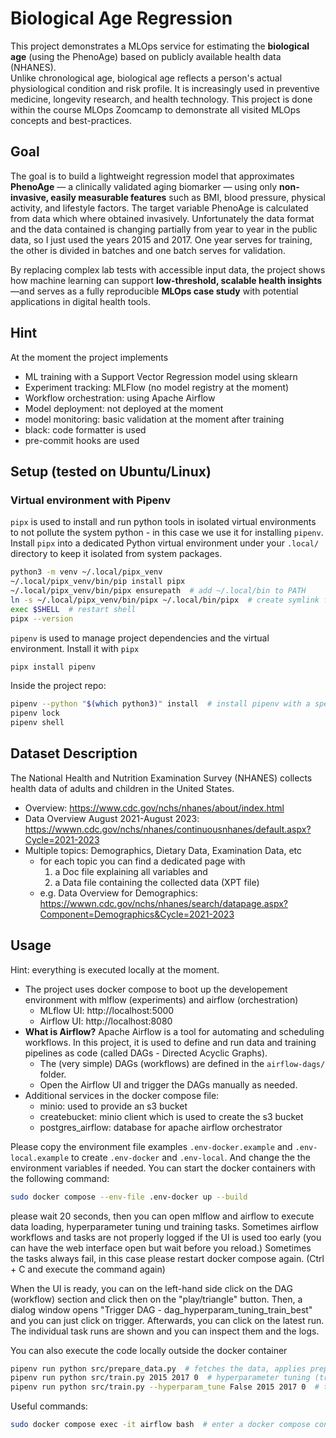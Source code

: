 # Biological Age Regression

This project demonstrates a MLOps service for estimating the **biological age** (using the PhenoAge) based on publicly available health data (NHANES).  
Unlike chronological age, biological age reflects a person's actual physiological condition and risk profile. It is increasingly used in preventive medicine, longevity research, and health technology. This project is done within the course MLOps Zoomcamp to demonstrate all visited MLOps concepts and best-practices.

## Goal
The goal is to build a lightweight regression model that approximates **PhenoAge** — a clinically validated aging biomarker — using only **non-invasive, easily measurable features** such as BMI, blood pressure, physical activity, and lifestyle factors. 
The target variable PhenoAge is calculated from data which where obtained invasively. Unfortunately the data format and the data contained is changing partially from year to year in the public data, so I just used the years 2015 and 2017. One year serves for training, the other is divided in batches and one batch serves for validation.

By replacing complex lab tests with accessible input data, the project shows how machine learning can support **low-threshold, scalable health insights**—and serves as a fully reproducible **MLOps case study** with potential applications in digital health tools.

## Hint
At the moment the project implements
- ML training with a Support Vector Regression model using sklearn
- Experiment tracking: MLFlow (no model registry at the moment)
- Workflow orchestration: using Apache Airflow
- Model deployment: not deployed at the moment
- model monitoring: basic validation at the moment after training
- black: code formatter is used
- pre-commit hooks are used



## Setup (tested on Ubuntu/Linux)
### Virtual environment with Pipenv
`pipx` is used to install and run python tools in isolated virtual environments to not pollute the system python - in this case we use it for installing `pipenv`.
Install `pipx` into a dedicated Python virtual environment under your `.local/` directory to keep it isolated from system packages.
```bash
python3 -m venv ~/.local/pipx_venv
~/.local/pipx_venv/bin/pip install pipx
~/.local/pipx_venv/bin/pipx ensurepath  # add ~/.local/bin to PATH
ln -s ~/.local/pipx_venv/bin/pipx ~/.local/bin/pipx  # create symlink for pipx executable in ~/.local/bin/
exec $SHELL  # restart shell
pipx --version
```

`pipenv` is used to manage project dependencies and the virtual environment. Install it with `pipx`
```bash
pipx install pipenv
```

Inside the project repo:
```bash
pipenv --python "$(which python3)" install  # install pipenv with a specific python version (useful if you have multiple version of python installed)
pipenv lock
pipenv shell
```



## Dataset Description
The National Health and Nutrition Examination Survey (NHANES) collects health data of adults and children in the United States. 
- Overview: https://www.cdc.gov/nchs/nhanes/about/index.html
- Data Overview August 2021-August 2023: https://wwwn.cdc.gov/nchs/nhanes/continuousnhanes/default.aspx?Cycle=2021-2023
- Multiple topics: Demographics, Dietary Data, Examination Data, etc
    - for each topic you can find a dedicated page with 
        1. a Doc file explaining all variables and
        2. a Data file containing the collected data (XPT file)
    - e.g. Data Overview for Demographics: https://wwwn.cdc.gov/nchs/nhanes/search/datapage.aspx?Component=Demographics&Cycle=2021-2023

    


## Usage
Hint: everything is executed locally at the moment.
- The project uses docker compose to boot up the developement environment with mlflow (experiments) and airflow (orchestration)
    - MLflow UI: http://localhost:5000
    - Airflow UI: http://localhost:8080
- **What is Airflow?** Apache Airflow is a tool for automating and scheduling workflows. In this project, it is used to define and run data and training pipelines as code (called DAGs - Directed Acyclic Graphs).
    - The (very simple) DAGs (workflows) are defined in the `airflow-dags/` folder.
    - Open the Airflow UI and trigger the DAGs manually as needed.
- Additional services in the docker compose file:
    - minio: used to provide an s3 bucket
    - createbucket: minio client which is used to create the s3 bucket
    - postgres_airflow: database for apache airflow orchestrator

Please copy the environment file examples `.env-docker.example` and `.env-local.example` to create  `.env-docker` and `.env-local`. And change the the environment variables if needed. You can start the docker containers with the following command:
```bash
sudo docker compose --env-file .env-docker up --build
```
please wait 20 seconds, then you can open mlflow and airflow to execute data loading, hyperparameter tuning und training tasks. Sometimes airflow workflows and tasks are not properly logged if the UI is used too early (you can have the web interface open but wait before you reload.) Sometimes the tasks always fail, in this case please restart docker compose again. (Ctrl + C and execute the command again)

When the UI is ready, you can on the left-hand side click on the DAG (workflow) section and click then on the "play/triangle" button. Then, a dialog window opens "Trigger DAG - dag_hyperparam_tuning_train_best" and you can just click on trigger. Afterwards, you can click on the latest run. The individual task runs are shown and you can inspect them and the logs.

You can also execute the code locally outside the docker container
```bash
pipenv run python src/prepare_data.py  # fetches the data, applies preprocessing and saves it to parquet format
pipenv run python src/train.py 2015 2017 0  # hyperparameter tuning (train year 2015, val year 2017, val batch 0)
pipenv run python src/train.py --hyperparam_tune False 2015 2017 0  # training the best three models from hyperparameter tuning
```



Useful commands:
```bash
sudo docker compose exec -it airflow bash  # enter a docker compose container (here: airflow container)
```
